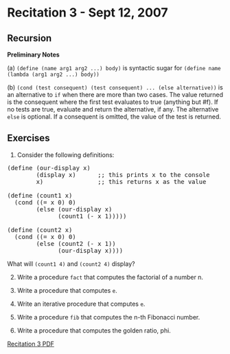 Recitation 3 - Sept 12, 2007
============================ 

Recursion
--------- 

**Preliminary Notes**

(a) `(define (name arg1 arg2 ...) body)` is syntactic sugar for `(define name (lambda (arg1 arg2 ...) body))`

(b) `(cond (test consequent) (test consequent) ... (else alternative))` is an alternative to `if` when there are more than two cases. The value returned is the consequent where the first test evaluates to true (anything but #f). If no tests are true, evaluate and return the alternative, if any. The alternative `else` is optional. If a consequent is omitted, the value of the test is returned.

Exercises
--------- 

1. Consider the following definitions:

<pre>
(define (our-display x)
        (display x)      ;; this prints x to the console
        x)               ;; this returns x as the value

(define (count1 x)
  (cond ((= x 0) 0)
        (else (our-display x)
              (count1 (- x 1)))))

(define (count2 x)
  (cond ((= x 0) 0)
        (else (count2 (- x 1))
              (our-display x))))
</pre>

What will `(count1 4)` and `(count2 4)` display?

2. Write a procedure `fact` that computes the factorial of a number n.

3. Write a procedure that computes `e`.

4. Write an iterative procedure that computes `e`.

5. Write a procedure `fib` that computes the n-th Fibonacci number.

6. Write a procedure that computes the golden ratio, phi.

[Recitation 3 PDF](http://people.csail.mit.edu/jastr/6001/fall07/r03.pdf)